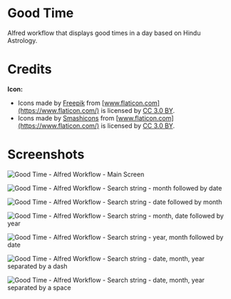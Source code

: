 # Good Time

Alfred workflow that displays good times in a day based on Hindu Astrology.


# Credits

**Icon:**
- Icons made by [Freepik](https://www.freepik.com/) from [www.flaticon.com](https://www.flaticon.com/) is licensed by [CC 3.0 BY](http://creativecommons.org/licenses/by/3.0/).
- Icons made by [Smashicons](https://www.flaticon.com/authors/smashicons) from [www.flaticon.com](https://www.flaticon.com/) is licensed by [CC 3.0 BY](http://creativecommons.org/licenses/by/3.0/).


# Screenshots

![Good Time - Alfred Workflow - Main Screen](screenshots/Screenshot_1.png?raw=true "Good Time - Alfred Workflow - Main Screen")

![Good Time - Alfred Workflow - Search string - month followed by date](screenshots/Screenshot_2.png?raw=true "Good Time - Alfred Workflow - Search string - month followed by date")

![Good Time - Alfred Workflow - Search string - date followed by month](screenshots/Screenshot_3.png?raw=true "Good Time - Alfred Workflow - Search string - date followed by month")

![Good Time - Alfred Workflow - Search string - month, date followed by year](screenshots/Screenshot_4.png?raw=true "Good Time - Alfred Workflow - Search string - month, date followed by year")

![Good Time - Alfred Workflow - Search string - year, month followed by date](screenshots/Screenshot_5.png?raw=true "Good Time - Alfred Workflow - Search string - year, month followed by date")

![Good Time - Alfred Workflow - Search string - date, month, year separated by a dash](screenshots/Screenshot_6.png?raw=true "Good Time - Alfred Workflow - Search string - date, month, year separated by a dash")

![Good Time - Alfred Workflow - Search string - date, month, year separated by a space](screenshots/Screenshot_7.png?raw=true "Good Time - Alfred Workflow - Search string - date, month, year separated by a space")
